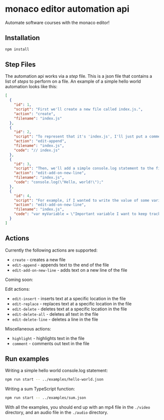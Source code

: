 # monaco editor automation api

Automate software courses with the monaco editor!

## Installation

```bash
npm install
```

## Step Files

The automation api works via a _step_ file. This is a json file that contains a list of _steps_ to perform on a file. An example of a simple hello world automation looks like this:

```json
[
  {
    "id": 1,
    "script": "First we'll create a new file called index.js.",
    "action": "create",
    "filename": "index.js"
  },
  {
    "id": 2,
    "script": "To represent that it's 'index.js', I'll just put a comment here",
    "action": "edit-append",
    "filename": "index.js",
    "code": "// index.js"
  },
  {
    "id": 3,
    "script": "Then, we'll add a simple console.log statement to the file. We'll learn in the coming lessons what the console is and how to use it.",
    "action": "edit-add-on-new-line",
    "filename": "index.js",
    "code": "console.log(\"Hello, world!\");"
  },
  {
    "id": 4,
    "script": "For example, if I wanted to write the value of some variable, I could do that with console.log.",
    "action": "edit-add-on-new-line",
    "filename": "index.js",
    "code": "var myVariable = \"Important variable I want to keep track of\";\nconsole.log(myVariable);"
  }
]
```

## Actions

Currently the following actions are supported:

- `create` - creates a new file
- `edit-append` - appends text to the end of the file
- `edit-add-on-new-line` - adds text on a new line of the file

Coming soon:

Edit actions:
- `edit-insert` - inserts text at a specific location in the file
- `edit-replace` - replaces text at a specific location in the file
- `edit-delete` - deletes text at a specific location in the file
- `edit-delete-all` - deletes all text in the file
- `edit-delete-line` - deletes a line in the file

Miscellaneous actions:
- `highlight` - highlights text in the file
- `comment` - comments out text in the file

## Run examples

Writing a simple hello world console.log statement:
```bash
npm run start -- ../examples/hello-world.json
```

Writing a sum TypeScript function:

```bash
npm run start -- ../examples/sum.json
```

With all the examples, you should end up with an mp4 file in the `./video` directory, and an audio file in the `./audio` directory.